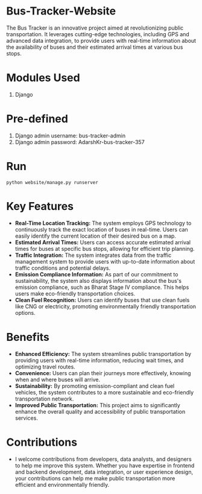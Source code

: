 # Bus-Tracker-Website

The Bus Tracker is an innovative project aimed at revolutionizing public transportation. It leverages cutting-edge technologies, including GPS and advanced data integration, to provide users with real-time information about the availability of buses and their estimated arrival times at various bus stops.

# Modules Used

1. Django

# Pre-defined

1. Django admin username: bus-tracker-admin
2. Django admin password: AdarshKr-bus-tracker-357

# Run

```python website/manage.py runserver```

# Key Features

- **Real-Time Location Tracking:** The system employs GPS technology to continuously track the exact location of buses in real-time. Users can easily identify the current location of their desired bus on a map.
- **Estimated Arrival Times:** Users can access accurate estimated arrival times for buses at specific bus stops, allowing for efficient trip planning.
- **Traffic Integration:** The system integrates data from the traffic management system to provide users with up-to-date information about traffic conditions and potential delays.
- **Emission Compliance Information:** As part of our commitment to sustainability, the system also displays information about the bus's emission compliance, such as Bharat Stage IV compliance. This helps users make eco-friendly transportation choices.
- **Clean Fuel Recognition:** Users can identify buses that use clean fuels like CNG or electricity, promoting environmentally friendly transportation options.

# Benefits

- **Enhanced Efficiency:** The system streamlines public transportation by providing users with real-time information, reducing wait times, and optimizing travel routes.
- **Convenience:** Users can plan their journeys more effectively, knowing when and where buses will arrive.
- **Sustainability:** By promoting emission-compliant and clean fuel vehicles, the system contributes to a more sustainable and eco-friendly transportation network.
- **Improved Public Transportation:** This project aims to significantly enhance the overall quality and accessibility of public transportation services.

# Contributions
- I welcome contributions from developers, data analysts, and designers to help me improve this system. Whether you have expertise in frontend and backend development, data integration, or user experience design, your contributions can help me make public transportation more efficient and environmentally friendly.
